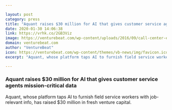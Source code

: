 ```yaml
---

layout: post
category: press
title: "Aquant raises $30 million for AI that gives customer service agents mission-critical data"
date: 2020-01-30 14:06:38
link: https://vrhk.co/2GB3Viz
image: https://venturebeat.com/wp-content/uploads/2016/09/call-center-e1580239807390.jpg?w=1200&strip=all
domain: venturebeat.com
author: "VentureBeat"
icon: https://venturebeat.com/wp-content/themes/vb-news/img/favicon.ico
excerpt: "Aquant, whose platform taps AI to furnish field service workers with job-relevant info, has raised $30 million in fresh venture capital."

---
```


### Aquant raises $30 million for AI that gives customer service agents mission-critical data

Aquant, whose platform taps AI to furnish field service workers with job-relevant info, has raised $30 million in fresh venture capital.